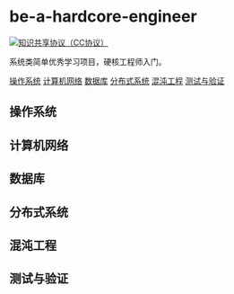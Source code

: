 # be-a-hardcore-engineer
[![知识共享协议（CC协议）](https://img.shields.io/badge/License-Creative%20Commons-DC3D24.svg)](https://creativecommons.org/licenses/by-nc-sa/4.0/deed.zh)

系统类简单优秀学习项目，硬核工程师入门。

[操作系统](#操作系统)
[计算机网络](#计算机网络)
[数据库](#数据库)
[分布式系统](#分布式系统)
[混沌工程](#混沌工程)
[测试与验证](#测试与验证)

## 操作系统
## 计算机网络
## 数据库
## 分布式系统
## 混沌工程
## 测试与验证
